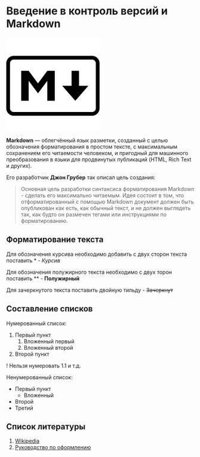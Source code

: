 # Введение в контроль версий и Markdown

![Логотип](markdown--v2.png "Markdown")

**Markdown** — облегчённый язык разметки, созданный с целью обозначения форматирования в простом тексте, с максимальным сохранением его читаемости человеком, и пригодный для машинного преобразования в языки для продвинутых публикаций (HTML, Rich Text и других).

Его разработчик **Джон Грубер** так описал цель создания:
>Основная цель разработки синтаксиса форматирования Markdown - сделать его максимально читаемым. Идея состоит в том, что отформатированный с помощью Markdown документ должен быть опубликован как есть, как обычный текст, и не должен выглядеть так, как будто он размечен тегами или инструкциями по форматированию.

## Форматирование текста

Для обозначения курсива необходимо добавить с двух сторон текста поставить * - *Курсив*

Для обозначения полужирного текста необходимо с двух торон поставить ** - **Полужирный**

Для зачеркнутого текста поставить двойную тильду - ~~Зачеркнут~~

## Составление списков
Нумерованный список:

1. Первый пункт
    1. Вложенный первый
    2. Вложенный второй
2. Второй пункт

! Нельзя нумеровать 1.1 и т.д.

Ненумерованный список:
* Первый пункт
    * Вложенный
* Второй
* Третий

## Список литературы

1. [Wikipedia](https://ru.wikipedia.org/wiki/Markdown "Markdown")
2. [Руководство по оформлению](https://gist.github.com/Jekins/2bf2d0638163f1294637 "github")